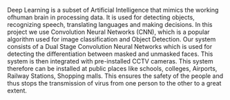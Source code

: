 Deep Learning is a subset of Artificial Intelligence that mimics the working ofhuman brain in processing data. It is used for detecting objects, 
recognizing speech, translating languages and making decisions. In this project we use Convolution Neural Networks (CNN), which is a popular algorithm used for image classification and Object Detection. 
Our system consists of a Dual Stage Convolution Neural Networks which is used for detecting the differentiation between masked and unmasked faces. 
This system is then integrated with pre-installed CCTV cameras.
This system therefore can be installed at public places like schools, colleges, Airports, Railway Stations, Shopping malls. 
This ensures the safety of the people and thus stops the transmission of virus from one person to the other to a great extent.
